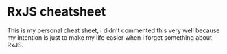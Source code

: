 # RxJS cheatsheet

This is my personal cheat sheet, i didn't commented this very well because my intention is just to make my life easier when i forget something about RxJS.

